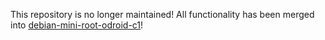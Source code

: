 This repository is no longer maintained! All functionality has been merged into [debian-mini-root-odroid-c1](https://github.com/tomuta/debian-mini-odroid-c1/)!
